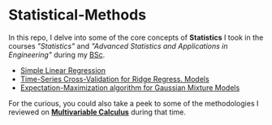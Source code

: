 # Statistical-Methods

In this repo, I delve into some of the core concepts of **Statistics** I took in the courses _"Statistics"_ and _"Advanced Statistics and Applications in Engineering"_ during my [BSc](https://github.com/GBlanch/Portfolio/blob/main/0.Files/A.Transcripts/0.WES%20Course-by-Course%20report/readme.md). 

 + [Simple Linear Regression](https://github.com/GBlanch/Statistical-Methods/blob/main/0.Simple%20Linear%20Regression/Cost-Loss%20Funct.%20and%20BGD.ipynb)
 + [Time-Series Cross-Validation for Ridge Regress. Models](https://github.com/GBlanch/Time-Series-Cross-Validation-for-a-RR-model/blob/main/TSCV%20for%20a%20RR%20model.ipynb)
 + [Expectation-Maximization algorithm for Gaussian Mixture Models ](https://github.com/GBlanch/Statistical-Methods/tree/main/2.Expect.%E2%80%93Max.%20algorithm%20for%20GMMs)



For the curious, you could also take a peek to some of the methodologies I reviewed on **[Multivariable Calculus](https://github.com/GBlanch/Multivar.-calculus-on-AFM/tree/main#potential-flow)** during that time.
